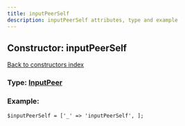 ```yaml
---
title: inputPeerSelf
description: inputPeerSelf attributes, type and example
---
```

## Constructor: inputPeerSelf  
[Back to constructors index](index.md)






### Type: [InputPeer](../types/InputPeer.md)


### Example:

```
$inputPeerSelf = ['_' => 'inputPeerSelf', ];
```